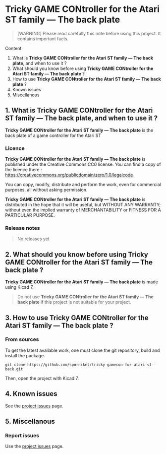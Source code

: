 # Tricky GAME CONtroller for the Atari ST family — The back plate

> [WARNING] Please read carefully this note before using this project. It contains important facts.

Content

1. What is **Tricky GAME CONtroller for the Atari ST family — The back plate**, and when to use it ?
2. What should you know before using **Tricky GAME CONtroller for the Atari ST family — The back plate** ?
3. How to use **Tricky GAME CONtroller for the Atari ST family — The back plate** ?
4. Known issues
5. Miscellanous

## 1. What is **Tricky GAME CONtroller for the Atari ST family — The back plate**, and when to use it ?

**Tricky GAME CONtroller for the Atari ST family — The back plate** is the back plate of a game controller for the Atari ST

### Licence

**Tricky GAME CONtroller for the Atari ST family — The back plate** is published under the Creative Commons CC0 license. You can find a copy of the licence there : https://creativecommons.org/publicdomain/zero/1.0/legalcode

You can copy, modify, distribute and perform the work, even for commercial purposes, all without asking permission.

**Tricky GAME CONtroller for the Atari ST family — The back plate** is distributed in the hope that it will be useful, but WITHOUT ANY WARRANTY; without even the implied warranty of MERCHANTABILITY or FITNESS FOR A PARTICULAR PURPOSE.

### Release notes

> No releases yet

## 2. What should you know before using **Tricky GAME CONtroller for the Atari ST family — The back plate** ?

**Tricky GAME CONtroller for the Atari ST family — The back plate** is made using Kicad 7.

> Do not use **Tricky GAME CONtroller for the Atari ST family — The back plate** if this project is not suitable for your project.

## 3. How to use **Tricky GAME CONtroller for the Atari ST family — The back plate** ?

### From sources

To get the latest available work, one must clone the git repository, build and install the package.

	git clone https://github.com/sporniket/tricky-gamecon-for-atari-st--back.git

Then, open the project with Kicad 7.

## 4. Known issues
See the [project issues](https://github.com/sporniket/tricky-gamecon-for-atari-st--back/issues) page.

## 5. Miscellanous

### Report issues
Use the [project issues](https://github.com/sporniket/tricky-gamecon-for-atari-st--back/issues) page.
